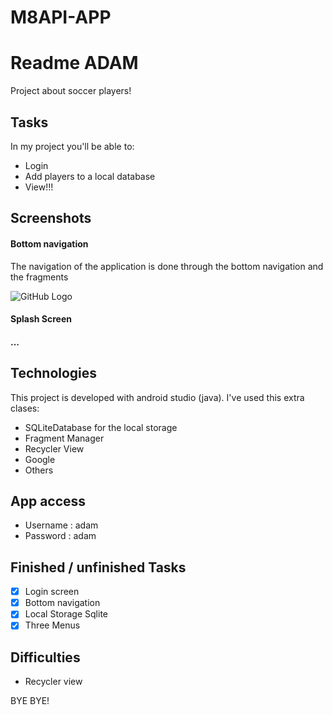 # M8API-APP

# Readme ADAM
Project about soccer players!

## Tasks
In my project you'll be able to:
* Login
* Add players to a local database
* View!!!

## Screenshots
#### Bottom navigation
The navigation of the application is done through the bottom navigation and the fragments

![GitHub Logo](https://user-images.githubusercontent.com/48833600/140034915-aa779b11-c36b-4172-8f80-15b152e81179.jpg)

#### Splash Screen

#### ...

## Technologies
This project is developed with android studio (java).
I've used this extra clases:

* SQLiteDatabase for the local storage
* Fragment Manager
* Recycler View
* Google
* Others


## App access
* Username : adam
* Password : adam


## Finished / unfinished Tasks
- [x] Login screen
- [x] Bottom navigation
- [x] Local Storage Sqlite
- [x] Three Menus

## Difficulties

- Recycler view

BYE BYE!
